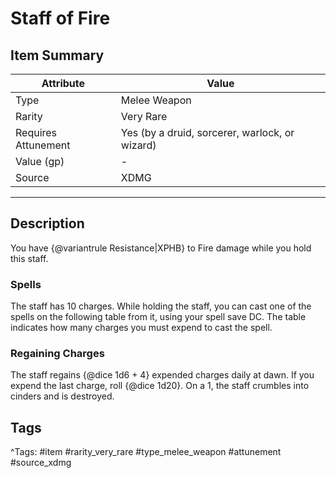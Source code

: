 # Staff of Fire

## Item Summary

| Attribute            | Value                        |
|----------------------|------------------------------|
| Type                 | Melee Weapon |
| Rarity               | Very Rare             |
| Requires Attunement  | Yes (by a druid, sorcerer, warlock, or wizard)                |
| Value (gp)           | -    |
| Source               | XDMG |

---

## Description

You have {@variantrule Resistance|XPHB} to Fire damage while you hold this staff.

### Spells

The staff has 10 charges. While holding the staff, you can cast one of the spells on the following table from it, using your spell save DC. The table indicates how many charges you must expend to cast the spell.

### Regaining Charges

The staff regains {@dice 1d6 + 4} expended charges daily at dawn. If you expend the last charge, roll {@dice 1d20}. On a 1, the staff crumbles into cinders and is destroyed.

## Tags

^Tags: #item #rarity_very_rare #type_melee_weapon #attunement #source_xdmg